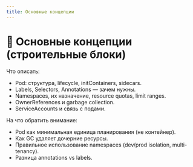```yaml
---
title: Основные концепции
---
```


# 🧩 Основные концепции (строительные блоки)

Что описать:

*   Pod: структура, lifecycle, initContainers, sidecars.
*   Labels, Selectors, Annotations — зачем нужны.
*   Namespaces, их назначение, resource quotas, limit ranges.
*   OwnerReferences и garbage collection.
*   ServiceAccounts и связь с подами.

На что обратить внимание:

*   Pod как минимальная единица планирования (не контейнер).
*   Как GC удаляет дочерние ресурсы.
*   Правильное использование namespaces (dev/prod isolation, multi-tenancy).
*   Разница annotations vs labels.
